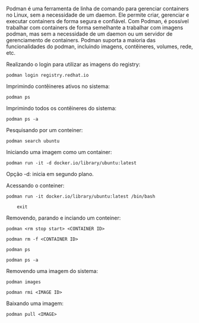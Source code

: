 Podman é uma ferramenta de linha de comando para gerenciar containers no Linux, sem a necessidade de um daemon. Ele permite criar, gerenciar e executar containers de forma segura e confiável. Com Podman, é possível trabalhar com containers de forma semelhante a trabalhar com imagens podman, mas sem a necessidade de um daemon ou um servidor de gerenciamento de containers. Podman suporta a maioria das funcionalidades do podman, incluindo imagens, contêineres, volumes, rede, etc.

Realizando o login para utilizar as imagens do registry:

    podman login registry.redhat.io

Imprimindo contêineres ativos no sistema:

	podman ps

Imprimindo todos os contêineres do sistema:

    podman ps -a

Pesquisando por um conteiner:

    podman search ubuntu

Iniciando uma imagem como um container:

	podman run -it -d docker.io/library/ubuntu:latest

Opção -d: inicia em segundo plano.

Acessando o conteiner:

    podman run -it docker.io/library/ubuntu:latest /bin/bash

        exit

Removendo, parando e inciando um conteiner:

    podman <rm stop start> <CONTAINER ID>

    podman rm -f <CONTAINER ID>

    podman ps

    podman ps -a

Removendo uma imagem do sistema:

	podman images

	podman rmi <IMAGE ID>

Baixando uma imagem:

    podman pull <IMAGE>